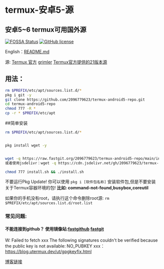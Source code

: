 # termux-安卓5-源
## 安卓5~6 termux可用国外源
[![FOSSA Status](https://app.fossa.com/api/projects/git%2Bgithub.com%2F2096779623%2Ftermux-android5-repo.svg?type=large)](https://app.fossa.com/projects/git%2Bgithub.com%2F2096779623%2Ftermux-android5-repo?ref=badge_large)
[![GitHub license](https://img.shields.io/badge/开源协议-MIT-brightgreen)](https://github.com/2096779623/termux-android5-repo/blob/main/LICENSE) 

English：[README.md](https://github.com/2096779623/termux-android5-repo/blob/master/README.md)



源: [Termux 官方](https://termux.com)   [grimler](https://grimler.se/termux/)       [Termux官方提供的21版本源](https://github.com/termux?q=21&type=&language=&sort=)


## 用法：
```bash
rm $PREFIX/etc/apt/sources.list.d/*
pkg i git -y
git clone https://github.com/2096779623/termux-android5-repo.git
cd termux-android5-repo
chmod 777 -R *
cp -r * $PREFIX/etc/apt
```


##简单安装

```bash
rm $PREFIX/etc/apt/sources.list.d/*


pkg install wget -y


wget -q https://raw.fastgit.org/2096779623/termux-android5-repo/main/install.sh
或者使用jsdelivr：wget -q https://cdn.jsdelivr.net/gh/2096779623/termux-android5-repo@main/install.sh

chmod 777 install.sh && ./install.sh

```


不要运行Pkg Update!
你可以使用 `pkg i [软件包名称]` 安装软件包,但是不要安装关于Termux容器环境的包!
**比如: command-not-found,busybox,coreutil**


如果你的手机没有root，请执行这个命令删除root源:
`rm $PREFIX/etc/apt/sources.list.d/root.list`
### 常见问题:

#### 不能连接到github？ 使用镜像站:[fastgithub](https://github.fastgithub.tk)  [fastgit](https://hub.fastgit.org)

W: Failed to fetch xxx The following signatures couldn't be verified because the public key is not available: NO_PUBKEY xxx：
https://blog.utermux.dev/ut/gpgkeyfix.html

[博客链接](https://blog.utermux.dev/ut/repoandroid5.html)


